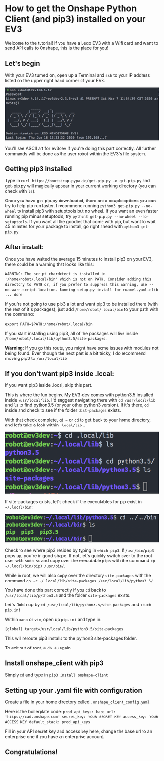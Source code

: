 # How to get the Onshape Python Client (and pip3) installed on your EV3

Welcome to the tutorial! If you have a Lego EV3 with a Wifi card and want to send API calls to Onshape, this is the place for you! 

## Let's begin 
With your EV3 turned on, open up a Terminal and `ssh` to your IP address listed on the upper right hand corner of your EV3. 

![ssh](./images/ssh.png)

You'll see ASCII art for ev3dev if you're doing this part correctly. All further commands will be done as the user robot within the EV3's file system.

## Getting pip3 installed 

Type in `curl https://bootstrap.pypa.io/get-pip.py -o get-pip.py` and get-pip.py will magically appear in your current working directory (you can check with `ls`). 

Once you have get-pip.py downloaded, there are a couple options you can try to help pip run faster. I recommend running `python3 get-pip.py --no-wheel` to install pip3 with setuptools but no wheel. If you want an even faster running pip minus setuptools, try `python3 get-pip.py --no-wheel --no-setuptools`. If you want all the goodies that come with pip, but want to wait 45 minutes for your package to install, go right ahead with `python3 get-pip.py`

## After install: 
Once you have waited the average 15 minutes to install pip3 on your EV3, there could be a warning that looks like this: 

``
WARNING: The script chardetect is installed in '/home/robot/.local/bin' which is not on PATH.
  Consider adding this directory to PATH or, if you prefer to suppress this warning, use --no-warn-script-location.
    Running setup.py install for ruamel.yaml.clib ... done
``

If you're not going to use pip3 a lot and want pip3 to be installed there (with the rest of it's packages), just add `/home/robot/.local/bin` to your path with the command: 

`export PATH=$PATH:/home/robot/.local/bin`

If you start installing using pip3, all of the packages will live inside `/home/robot/.local/lib/python3.5/site-packages`. 

**Warning:** If you go this route, you might have some issues with modules not being found. Even though the next part is a bit tricky, I do recommend moving pip3 to `/usr/local/lib`

## If you don't want pip3 inside .local:
If you want pip3 inside .local, skip this part. 

This is where the fun begins. My EV3-dev comes with python3.5 installed inside `/usr/local/lib`. I'd suggest navigating there with `cd /usr/local/lib` and `ls` to find python3.5 (or your other python3 version). If it's there, `cd` inside and check to see if the folder `dist-packages` exists. 

With that check complete, `cd ~` or `cd` to get back to your home directory, and let's take a look within `.local/lib`...

![local](./images/local.png)

If site-packages exists, let's check if the executables for pip exist in `~/.local/bin`:

![bin](./images/bin.png)

Check to see where pip3 resides by typing in `which pip3`. If `/usr/bin/pip3` pops up, you're in good shape. If not, let's quickly switch over to the root user with `sudo su` and copy over the executable `pip3` with the command `cp ~/.local/bin/pip3 /usr/bin/`. 

While in root, we will also copy over the directory `site-packages` with the command `cp -r ~/.local/lib/site-packages /usr/local/lib/python3.5/` 

You have done this part correctly if you `cd` back to `/usr/local/lib/python3.5` and the folder `site-packages` exists. 

Let's finish up by `cd /usr/local/lib/python3.5/site-packages` and `touch pip.ini` 

Within `nano` or `vim`, open up `pip.ini` and type in: 

``[global]
target=/usr/local/lib/python3.5/site-packages
``

This will reroute pip3 installs to the python3 site-packages folder. 

To exit out of root, `sudo su` again. 

## Install onshape_client with pip3

Simply `cd` and type in `pip3 install onshape-client` 

## Setting up your .yaml file with configuration

Create a file in your home directory called `.onshape_client_config.yaml` 

Here is the boilerplate code: 
``
prod_api_keys:
  base_url: "https://cad.onshape.com"
  secret_key: YOUR SECRET KEY
  access_key: YOUR ACCESS KEY
default_stack: prod_api_keys
``

Fill in your API secret key and access key here, change the base url to an enterprise one if you have an enterprise account.

## Congratulations! 
